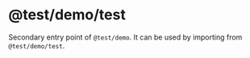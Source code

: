 # @test/demo/test

Secondary entry point of `@test/demo`. It can be used by importing from `@test/demo/test`.
